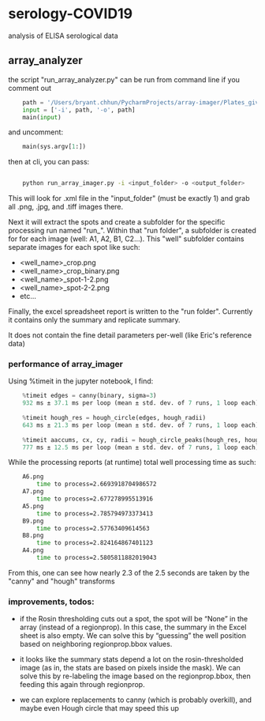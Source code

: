 # serology-COVID19
analysis of ELISA serological data 


## array_analyzer

the script "run_array_analyzer.py" can be run from command line if you comment out

```python
    path = '/Users/bryant.chhun/PycharmProjects/array-imager/Plates_given_to_manu/2020-01-15_plate4_AEP_Feb3_6mousesera'
    input = ['-i', path, '-o', path]
    main(input)
```

and uncomment:
```python
    main(sys.argv[1:])
```

then at cli, you can pass:

```bash

    python run_array_imager.py -i <input_folder> -o <output_folder>

```

This will look for .xml file in the "input_folder" (must be exactly 1) and grab all .png, .jpg, and .tiff images there.

Next it will extract the spots and create a subfolder for the specific processing run named "run_<hour>_<min>_<sec>".
Within that "run folder", a subfolder is created for for each image (well: A1, A2, B1, C2...).  This "well" subfolder contains
separate images for each spot like such:

- <well_name>_crop.png
- <well_name>_crop_binary.png
- <well_name>_spot-1-2.png
- <well_name>_spot-2-2.png
- etc...

Finally, the excel spreadsheet report is written to the "run folder".  Currently it contains only the summary and replicate summary.

It does not contain the fine detail parameters per-well (like Eric's reference data)

### performance of array_imager

Using %timeit in the jupyter notebook, I find:

```python
    %timeit edges = canny(binary, sigma=3)
    932 ms ± 37.1 ms per loop (mean ± std. dev. of 7 runs, 1 loop each)
    
    %timeit hough_res = hough_circle(edges, hough_radii)
    643 ms ± 21.3 ms per loop (mean ± std. dev. of 7 runs, 1 loop each)
    
    %timeit aaccums, cx, cy, radii = hough_circle_peaks(hough_res, hough_radii, total_num_peaks=1)
    777 ms ± 12.5 ms per loop (mean ± std. dev. of 7 runs, 1 loop each)

```
While the processing reports (at runtime) total well processing time as such:

```bash
    A6.png
        time to process=2.6693918704986572
    A7.png
        time to process=2.677278995513916
    A5.png
        time to process=2.785794973373413
    B9.png
        time to process=2.57763409614563
    B8.png
        time to process=2.824164867401123
    A4.png
        time to process=2.5805811882019043

```
From this, one can see how nearly 2.3 of the 2.5 seconds are taken by the "canny" and "hough" transforms

### improvements, todos:

- if the Rosin thresholding cuts out a spot, the spot will be “None” in the array (instead of a regionprop).  In this case, the summary in the Excel sheet is also empty.
We can solve this by “guessing” the well position based on neighboring regionprop.bbox values.

- it looks like the summary stats depend a lot on the rosin-thresholded image (as in, the stats are based on pixels inside the mask).  We can solve this by re-labeling the image based on the regionprop.bbox, then feeding this again through regionprop.

- we can explore replacements to canny (which is probably overkill), and maybe even Hough circle that may speed this up